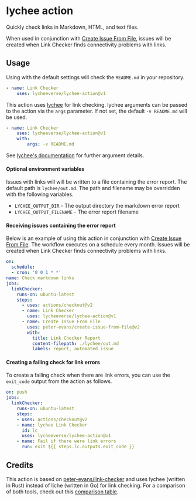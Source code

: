 # lychee action

Quickly check links in Markdown, HTML, and text files.

When used in conjunction with [Create Issue From File](https://github.com/peter-evans/create-issue-from-file), issues will be created when Link Checker finds connectivity problems with links.

## Usage

Using with the default settings will check the `README.md` in your repository.

```yml
- name: Link Checker
	uses: lycheeverse/lychee-action@v1
```

This action uses [lychee](https://github.com/lycheeverse/lychee) for link checking.
lychee arguments can be passed to the action via the `args` parameter. If not set, the default `-v README.md` will be used.

```yml
- name: Link Checker
	uses: lycheeverse/lychee-action@v1
	with:
		args: -v README.md
```

See [lychee's documentation](https://github.com/lycheeverse/lychee) for further argument details.

#### Optional environment variables

Issues with links will will be written to a file containing the error report.
The default path is `lychee/out.md`. The path and filename may be overridden with the following variables.

- `LYCHEE_OUTPUT_DIR` - The output directory the markdown error report
- `LYCHEE_OUTPUT_FILENAME` - The error report filename

#### Receiving issues containing the error report

Below is an example of using this action in conjunction with [Create Issue From File](https://github.com/peter-evans/create-issue-from-file). The workflow executes on a schedule every month. Issues will be created when Link Checker finds connectivity problems with links.

```yml
on:
  schedule:
  - cron: '0 0 1 * *'
name: Check markdown links
jobs:
  linkChecker:
    runs-on: ubuntu-latest
    steps:
      - uses: actions/checkout@v2
      - name: Link Checker
        uses: lycheeverse/lychee-action@v1
      - name: Create Issue From File
        uses: peter-evans/create-issue-from-file@v2
        with:
          title: Link Checker Report
          content-filepath: ./lychee/out.md
          labels: report, automated issue
```

#### Creating a failing check for link errors

To create a failing check when there are link errors, you can use the `exit_code` output from the action as follows.

```yml
on: push
jobs:
  linkChecker:
    runs-on: ubuntu-latest
    steps:
    - uses: actions/checkout@v2
    - name: lychee Link Checker
      id: lc
      uses: lycheeverse/lychee-action@v1
    - name: Fail if there were link errors
      run: exit ${{ steps.lc.outputs.exit_code }}
```


## Credits

This action is based on [peter-evans/link-checker](https://github.com/peter-evans/link-checker) and uses lychee (written in Rust) instead of liche (written in Go) for link checking. For a comparison of both tools, check out this [comparison table](https://github.com/lycheeverse/lychee#features).

